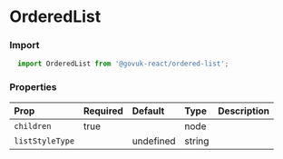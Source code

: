 OrderedList
===========

### Import
```js
  import OrderedList from '@govuk-react/ordered-list';
```
<!-- STORY -->



### Properties
Prop | Required | Default | Type | Description
:--- | :------- | :------ | :--- | :----------
 `children` | true |  | node | 
 `listStyleType` |  | undefined | string | 


